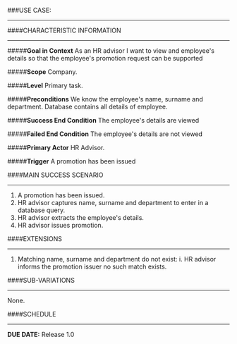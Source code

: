 ###USE CASE: 
***
####CHARACTERISTIC INFORMATION
***
#####__Goal in Context__
As an HR advisor I want to view and employee's details so that the employee's promotion request can be supported

#####__Scope__
Company.

#####__Level__
Primary task.

#####__Preconditions__
We know the employee's name, surname and department. Database contains all details of employee.

#####__Success End Condition__
The employee's details are viewed

#####__Failed End Condition__
The employee's details are not viewed

#####__Primary Actor__
HR Advisor.

#####__Trigger__
A promotion has been issued

####MAIN SUCCESS SCENARIO
***
1. A promotion has been issued.
2. HR advisor captures name, surname and department to enter in a database query.
3. HR advisor extracts the employee's details.
4. HR advisor issues promotion.

####EXTENSIONS
***
1. Matching name, surname and department do not exist:
	i. HR advisor informs the promotion issuer no such match exists.

####SUB-VARIATIONS
***
None.

####SCHEDULE
***
__DUE DATE:__ Release 1.0